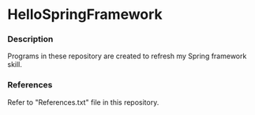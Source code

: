 # HelloSpringFramework


### Description

Programs in these repository are created to refresh my Spring framework skill.

### References

Refer to "References.txt" file in this repository.
